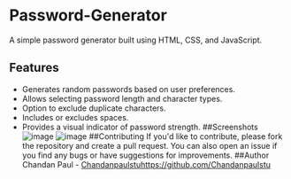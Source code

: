 # Password-Generator
A simple password generator built using HTML, CSS, and JavaScript.

## Features

- Generates random passwords based on user preferences.
- Allows selecting password length and character types.
- Option to exclude duplicate characters.
- Includes or excludes spaces.
- Provides a visual indicator of password strength.
##Screenshots
![image](https://github.com/Chandanpaulstu/Password-Generator/assets/108405737/50c4a53b-d365-4bca-85a0-be2910c35354)
![image](https://github.com/Chandanpaulstu/Password-Generator/assets/108405737/413176da-b2f6-40f6-89a6-9360adca2a0d)
##Contributing
If you'd like to contribute, please fork the repository and create a pull request. You can also open an issue if you find any bugs or have suggestions for improvements.
##Author
Chandan Paul - [Chandanpaulstu](https://github.com/Chandanpaulstu)https://github.com/Chandanpaulstu
